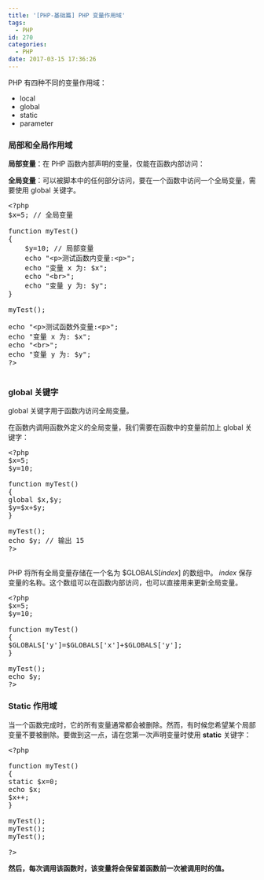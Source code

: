 ```yaml
---
title: '[PHP-基础篇] PHP 变量作用域'
tags:
  - PHP
id: 270
categories:
  - PHP
date: 2017-03-15 17:36:26
---
```


PHP 有四种不同的变量作用域：

*   local
*   global
*   static
*   parameter
&nbsp;

### 局部和全局作用域

**局部变量**：在 PHP 函数内部声明的变量，仅能在函数内部访问：

**全局变量**：可以被脚本中的任何部分访问，要在一个函数中访问一个全局变量，需要使用 global 关键字。
<pre>&lt;?php 
$x=5; // 全局变量 

function myTest() 
{ 
    $y=10; // 局部变量 
    echo "&lt;p&gt;测试函数内变量:&lt;p&gt;"; 
    echo "变量 x 为: $x"; 
    echo "&lt;br&gt;"; 
    echo "变量 y 为: $y"; 
}  

myTest(); 

echo "&lt;p&gt;测试函数外变量:&lt;p&gt;"; 
echo "变量 x 为: $x"; 
echo "&lt;br&gt;"; 
echo "变量 y 为: $y"; 
?&gt;

</pre>

### global 关键字

global 关键字用于函数内访问全局变量。

在函数内调用函数外定义的全局变量，我们需要在函数中的变量前加上 global 关键字：
<pre>&lt;?php
$x=5;
$y=10;

function myTest()
{
global $x,$y;
$y=$x+$y;
}

myTest();
echo $y; // 输出 15
?&gt;

</pre>
PHP 将所有全局变量存储在一个名为 $GLOBALS[_index_] 的数组中。 _index_ 保存变量的名称。这个数组可以在函数内部访问，也可以直接用来更新全局变量。
<pre>&lt;?php
$x=5;
$y=10;

function myTest()
{
$GLOBALS['y']=$GLOBALS['x']+$GLOBALS['y'];
} 

myTest();
echo $y;
?&gt;</pre>

### Static 作用域

当一个函数完成时，它的所有变量通常都会被删除。然而，有时候您希望某个局部变量不要被删除。要做到这一点，请在您第一次声明变量时使用 **static** 关键字：
<pre>&lt;?php

function myTest()
{
static $x=0;
echo $x;
$x++;
}

myTest();
myTest();
myTest();

?&gt;</pre>
**然后，每次调用该函数时，该变量将会保留着函数前一次被调用时的值。**